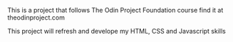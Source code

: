 This is a project that follows The Odin Project Foundation course
find it at theodinproject.com

This project will refresh and develope my HTML, CSS and Javascript skills